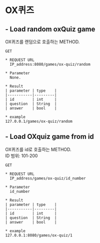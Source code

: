 
# OX퀴즈
## - Load random oxQuiz game
OX퀴즈를 랜덤으로 호출하는 METHOD.

    GET 
    
    * REQUEST URL
      IP_address:8080/games/ox-quiz/random    

    * Parameter
      None.

    * Result
    | parameter | type    |
    |-----------|---------|
    | id        | int     |
    | question  | String  |
    | answer    | bool    |

    * example
    127.0.0.1/games/ox-quiz/random

## - Load OXquiz game from id
OX퀴즈를 id로 호출하는 METHOD. </br>
ID 범위: 101-200


    GET 
    
    * REQUEST URL
      IP_address/games/ox-quiz/id_number

    * Parameter
      id_number

    * Result
    | parameter | type    |
    |-----------|---------|
    | id        | int     |
    | question  | String  |
    | answer    | bool    |

    * example
    127.0.0.1:8080/games/ox-quiz/1